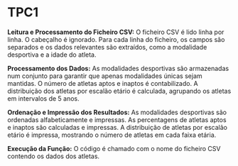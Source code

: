 # TPC1
 
**Leitura e Processamento do Ficheiro CSV:**
    O ficheiro CSV é lido linha por linha.
    O cabeçalho é ignorado.
    Para cada linha do ficheiro, os campos são separados e os dados relevantes são extraídos, como a modalidade desportiva e a idade do atleta.

**Processamento dos Dados:**
    As modalidades desportivas são armazenadas num conjunto para garantir que apenas modalidades únicas sejam mantidas.
    O número de atletas aptos e inaptos é contabilizado.
    A distribuição dos atletas por escalão etário é calculada, agrupando os atletas em intervalos de 5 anos.

**Ordenação e Impressão dos Resultados:**
    As modalidades desportivas são ordenadas alfabeticamente e impressas.
    As percentagens de atletas aptos e inaptos são calculadas e impressas.
    A distribuição de atletas por escalão etário é impressa, mostrando o número de atletas em cada faixa etária.

**Execução da Função:**
    O código é chamado com o nome do ficheiro CSV contendo os dados dos atletas.
